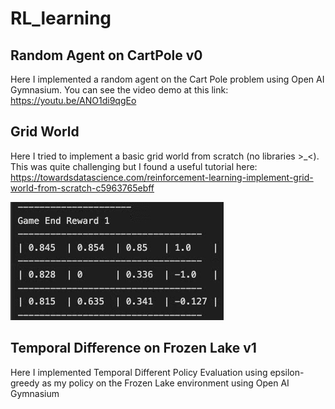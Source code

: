 # RL_learning

## Random Agent on CartPole v0
Here I implemented a random agent on the Cart Pole problem using Open AI Gymnasium. You can see the video demo at this link: https://youtu.be/ANO1di9qgEo

## Grid World
Here I tried to implement a basic grid world from scratch (no libraries >_<). This was quite challenging but I found a useful tutorial here: https://towardsdatascience.com/reinforcement-learning-implement-grid-world-from-scratch-c5963765ebff

![alt text](image.png)

## Temporal Difference on Frozen Lake v1
Here I implemented Temporal Different Policy Evaluation using epsilon-greedy as my policy on the Frozen Lake environment using Open AI Gymnasium